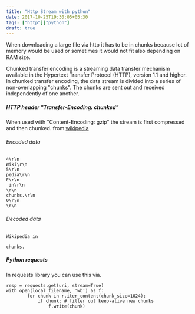 ```yaml
---
title: "Http Stream with python"
date: 2017-10-25T19:30:05+05:30
tags: ["http"]["python"]
draft: true
---
```


When downloading a large file via http it has to be in chunks because lot of memory would be used or sometimes it would not fit also depending on RAM size.

Chunked transfer encoding is a streaming data transfer mechanism available in the Hypertext Transfer Protocol (HTTP), version 1.1 and higher. In chunked transfer encoding, the data stream is divided into a series of non-overlapping "chunks". The chunks are sent out and received independently of one another.

##### HTTP header "Transfer-Encoding: chunked"  
When  used with "Content-Encoding: gzip" the stream is first compressed and then chunked. from [wikipedia](https://en.wikipedia.org/wiki/Chunked_transfer_encoding)

###### Encoded data
```
4\r\n
Wiki\r\n
5\r\n
pedia\r\n
E\r\n
 in\r\n
\r\n
chunks.\r\n
0\r\n
\r\n
```

###### Decoded data

```
Wikipedia in

chunks.
```
##### Python requests
In requests library you can use this via.
```
resp = requests.get(uri, stream=True)
with open(local_filename, 'wb') as f:
        for chunk in r.iter_content(chunk_size=1024):
            if chunk: # filter out keep-alive new chunks
                f.write(chunk)
```
